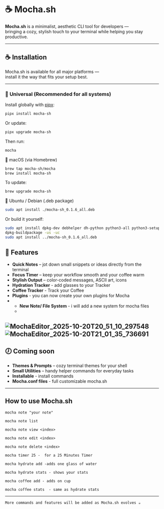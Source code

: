 # ☕ Mocha.sh

**Mocha.sh** is a minimalist, aesthetic CLI tool for developers —  
bringing a cozy, stylish touch to your terminal while helping you stay productive.  

---
## ☕ Installation

Mocha.sh is available for all major platforms —  
install it the way that fits your setup best.

---

### 🐍 **Universal (Recommended for all systems)**

Install globally with [pipx](https://pypa.github.io/pipx/):

```bash
pipx install mocha-sh
```
Or update:
```bash
pipx upgrade mocha-sh
```
Then run:
```bash 
mocha
```
🍎 macOS (via Homebrew)
```bash
brew tap mocha-sh/mocha
brew install mocha-sh
```
To update:
```bash
brew upgrade mocha-sh
```
🐧 Ubuntu / Debian (.deb package)
```bash
sudo apt install ./mocha-sh_0.1.6_all.deb
```
Or build it yourself:
```bash
sudo apt install dpkg-dev debhelper dh-python python3-all python3-setuptools
dpkg-buildpackage -us -uc
sudo apt install ../mocha-sh_0.1.6_all.deb
```
## 🌱 Features 

- **Quick Notes** – jot down small snippets or ideas directly from the terminal  
- **Focus Timer** – keep your workflow smooth and your coffee warm  
- **Stylish Output** – color-coded messages, ASCII art, icons  
- **Hydration Tracker** - add glasses to your Tracker
- **Coffee Tracker** - Track your Coffee
- **Plugins** - you can now create your own plugins for Mocha
- - **New Note/ File System** - i will add a new system for mocha files
  - 
![MochaEditor_2025-10-20T20_51_10_297548](https://github.com/user-attachments/assets/a6bc3a95-d832-484a-9fac-7c1cdbea5f61)
![MochaEditor_2025-10-20T21_01_35_736691](https://github.com/user-attachments/assets/61225954-b6fb-45e8-a739-1c6a78a266a2)
---

## 🕖 Coming soon

- **Themes & Prompts** – cozy terminal themes for your shell  
- **Small Utilities** – handy helper commands for everyday tasks  
- **Installable** - install commands
- **Mocha.conf files** - full customizable mocha.sh
---

## How to use Mocha.sh

    mocha note "your note"

    mocha note list

    mocha note view <index>

    mocha note edit <index>

    mocha note delete <index>

    mocha timer 25 -  for a 25 Minutes Timer

    mocha hydrate add -adds one glass of water

    mocha hydrate stats - shows your stats

    mocha coffee add - adds on cup

    mocha coffee stats  - same as hydrate stats

---


    More commands and features will be added as Mocha.sh evolves ☕
